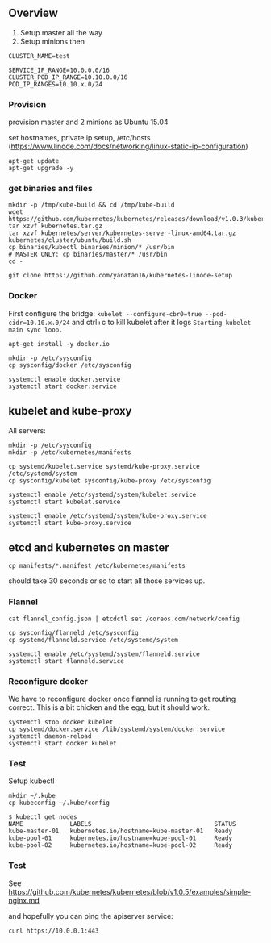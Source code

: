 ## Overview

1) Setup master all the way
2) Setup minions then

```
CLUSTER_NAME=test

SERVICE_IP_RANGE=10.0.0.0/16
CLUSTER_POD_IP_RANGE=10.10.0.0/16
POD_IP_RANGES=10.10.x.0/24
```

### Provision

provision master and 2 minions as Ubuntu 15.04

set hostnames, private ip setup, /etc/hosts (https://www.linode.com/docs/networking/linux-static-ip-configuration)

```
apt-get update
apt-get upgrade -y
```

### get binaries and files

```
mkdir -p /tmp/kube-build && cd /tmp/kube-build
wget https://github.com/kubernetes/kubernetes/releases/download/v1.0.3/kubernetes.tar.gz
tar xzvf kubernetes.tar.gz
tar xzvf kubernetes/server/kubernetes-server-linux-amd64.tar.gz
kubernetes/cluster/ubuntu/build.sh
cp binaries/kubectl binaries/minion/* /usr/bin
# MASTER ONLY: cp binaries/master/* /usr/bin
cd -
```

```
git clone https://github.com/yanatan16/kubernetes-linode-setup
```

### Docker

First configure the bridge: `kubelet --configure-cbr0=true --pod-cidr=10.10.x.0/24` and ctrl+c to kill kubelet after it logs `Starting kubelet main sync loop.`

```
apt-get install -y docker.io

mkdir -p /etc/sysconfig
cp sysconfig/docker /etc/sysconfig

systemctl enable docker.service
systemctl start docker.service
```

## kubelet and kube-proxy

All servers:


```
mkdir -p /etc/sysconfig
mkdir -p /etc/kubernetes/manifests

cp systemd/kubelet.service systemd/kube-proxy.service /etc/systemd/system
cp sysconfig/kubelet sysconfig/kube-proxy /etc/sysconfig

systemctl enable /etc/systemd/system/kubelet.service
systemctl start kubelet.service

systemctl enable /etc/systemd/system/kube-proxy.service
systemctl start kube-proxy.service
```

## etcd and kubernetes on master

```
cp manifests/*.manifest /etc/kubernetes/manifests
```

should take 30 seconds or so to start all those services up.

### Flannel

```
cat flannel_config.json | etcdctl set /coreos.com/network/config

cp sysconfig/flanneld /etc/sysconfig
cp systemd/flanneld.service /etc/systemd/system

systemctl enable /etc/systemd/system/flanneld.service
systemctl start flanneld.service
```

### Reconfigure docker

We have to reconfigure docker once flannel is running to get routing correct. This is a bit chicken and the egg, but it should work.

```
systemctl stop docker kubelet
cp systemd/docker.service /lib/systemd/system/docker.service
systemctl daemon-reload
systemctl start docker kubelet
```

### Test

Setup kubectl

```
mkdir ~/.kube
cp kubeconfig ~/.kube/config
```

```
$ kubectl get nodes
NAME             LABELS                                  STATUS
kube-master-01   kubernetes.io/hostname=kube-master-01   Ready
kube-pool-01     kubernetes.io/hostname=kube-pool-01     Ready
kube-pool-02     kubernetes.io/hostname=kube-pool-02     Ready
```

### Test

See https://github.com/kubernetes/kubernetes/blob/v1.0.5/examples/simple-nginx.md

and hopefully you can ping the apiserver service:

```
curl https://10.0.0.1:443
```